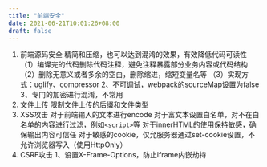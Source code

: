 ```yaml
---
title: "前端安全"
date: 2021-06-21T10:01:26+08:00
draft: false
---
```


1. 前端源码安全
精简和压缩，也可以达到混淆的效果，有效降低代码可读性
（1）编译完的代码删除代码注释，避免注释暴露部分业务内容或代码结构
（2）删除无意义或者多余的空白，删除缩进，缩短变量名等
（3）实现方式：uglify、compressor
2、不可调试，webpack的sourceMap设置为false
3、专门的加密进行混淆，不常用
2. 文件上传
限制文件上传的后缀和文件类型
3. XSS攻击
对于前端输入的文本进行encode
对于富文本设置白名单，对不在白名单的内容进行过滤，例如`<script>`等
对于innerHTML的使用保持敏感，确保输出内容可信任
对于敏感的cookie，仅允服务器通过set-cookie设置，不允许浏览器写入（使用HttpOnly）
4. CSRF攻击
1、设置X-Frame-Options，防止iframe内嵌劫持

